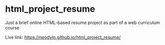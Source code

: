 # html_project_resume
Just a brief online HTML-based resume project as part of a web curriculum course

Live link: https://neodyln.github.io/html_project_resume/
